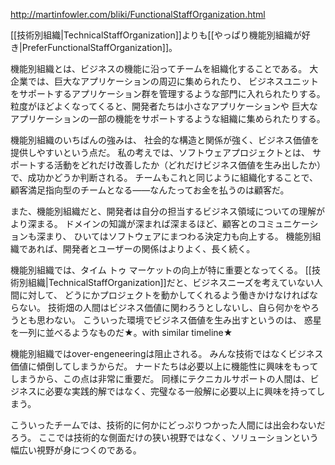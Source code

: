 http://martinfowler.com/bliki/FunctionalStaffOrganization.html

[[技術別組織|TechnicalStaffOrganization]]よりも[[やっぱり機能別組織が好き|PreferFunctionalStaffOrganization]]。

機能別組織とは、ビジネスの機能に沿ってチームを組織化することである。
大企業では、巨大なアプリケーションの周辺に集められたり、
ビジネスユニットをサポートするアプリケーション群を管理するような部門に入れられたりする。
粒度がほどよくなってくると、開発者たちは小さなアプリケーションや
巨大なアプリケーションの一部の機能をサポートするような組織に集められたりする。

機能別組織のいちばんの強みは、
社会的な構造と関係が強く、ビジネス価値を提供しやすいという点だ。
私の考えでは、ソフトウェアプロジェクトとは、
サポートする活動をどれだけ改善したか（どれだけビジネス価値を生み出したか）で、成功かどうか判断される。
チームもこれと同じように組織化することで、顧客満足指向型のチームとなる——なんたってお金を払うのは顧客だ。

また、機能別組織だと、開発者は自分の担当するビジネス領域についての理解がより深まる。
ドメインの知識が深まれば深まるほど、顧客とのコミュニケーションも深まり、
ひいてはソフトウェアにまつわる決定力も向上する。
機能別組織であれば、開発者とユーザーの関係はよりよく、長く続く。

機能別組織では、タイム トゥ マーケットの向上が特に重要となってくる。
[[技術別組織|TechnicalStaffOrganization]]だと、ビジネスニーズを考えていない人間に対して、
どうにかプロジェクトを動かしてくれるよう働きかけなければならない。
技術畑の人間はビジネス価値に関わろうとしないし、自ら何かをやろうとも思わない。
こういった環境でビジネス価値を生み出すというのは、
惑星を一列に並べるようなものだ★。with similar timeline★

機能別組織ではover-engeneeringは阻止される。
みんな技術ではなくビジネス価値に傾倒してしまうからだ。
ナードたちは必要以上に機能性に興味をもってしまうから、この点は非常に重要だ。
同様にテクニカルサポートの人間は、ビジネスに必要な実践的解ではなく、完璧なる一般解に必要以上に興味を持ってしまう。

こういったチームでは、技術的に何かにどっぷりつかった人間には出会わないだろう。
ここでは技術的な側面だけの狭い視野ではなく、ソリューションという幅広い視野が身につくのである。 
